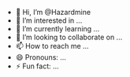 - 👋 Hi, I’m @Hazardmine
- 👀 I’m interested in ...
- 🌱 I’m currently learning ...
- 💞️ I’m looking to collaborate on ...
- 📫 How to reach me ...
- 😄 Pronouns: ...
- ⚡ Fun fact: ...

<!---
Hazardmine/Hazardmine is a ✨ special ✨ repository because its `README.md` (this file) appears on your GitHub profile.
You can click the Preview link to take a look at your changes.
--->
